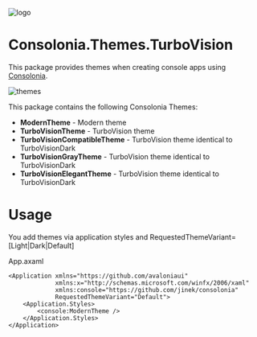 ![logo](https://raw.githubusercontent.com/tomlm/ConsoloniaContent/main/Logo.png)

# Consolonia.Themes.TurboVision
This package provides themes when creating console apps using [Consolonia](https://github.com/jinek/consolonia).

![themes](https://raw.githubusercontent.com/tomlm/ConsoloniaContent/main/Themes.gif)

This package contains the following Consolonia Themes:
* **ModernTheme** - Modern  theme
* **TurboVisionTheme** - TurboVision theme
* **TurboVisionCompatibleTheme** - TurboVision theme identical to TurboVisionDark
* **TurboVisionGrayTheme** - TurboVision theme identical to TurboVisionDark
* **TurboVisionElegantTheme** - TurboVision theme identical to TurboVisionDark


# Usage
You add themes via application styles and RequestedThemeVariant=[Light|Dark|Default]

App.axaml
```xaml
<Application xmlns="https://github.com/avaloniaui"
             xmlns:x="http://schemas.microsoft.com/winfx/2006/xaml"
             xmlns:console="https://github.com/jinek/consolonia"
             RequestedThemeVariant="Default">
    <Application.Styles>
        <console:ModernTheme />
    </Application.Styles>
</Application>
```

